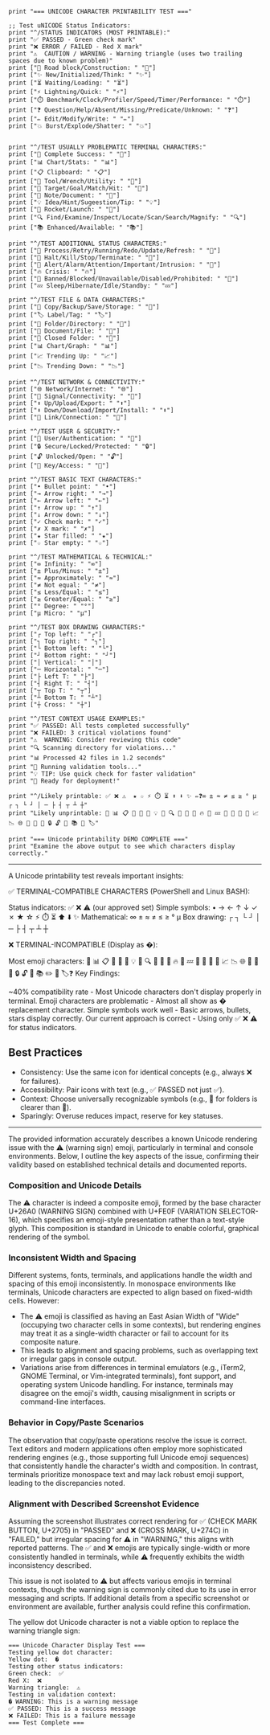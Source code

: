 ```
print "=== UNICODE CHARACTER PRINTABILITY TEST ==="

;; Test uNICODE Status Indicators:
print "^/STATUS INDICATORS (MOST PRINTABLE):"
print "✅ PASSED - Green check mark"
print "❌ ERROR / FAILED - Red X mark"
print "⚠️  CAUTION / WARNING - Warning triangle (uses two trailing spaces due to known problem)"
print ["🚧 Road block/Construction: " "🚧"]
print ["✨ New/Initialized/Think: " "✨"]
print ["⏳ Waiting/Loading: " "⏳"]
print ["⚡ Lightning/Quick: " "⚡"]
print ["⏱️ Benchmark/Clock/Profiler/Speed/Timer/Performance: " "⏱️"]
print ["❓ Question/Help/Absent/Missing/Predicate/Unknown: " "❓"]
print ["✏️ Edit/Modify/Write: " "✏️"]
print ["💥 Burst/Explode/Shatter: " "💥"]


print "^/TEST USUALLY PROBLEMATIC TERMINAL CHARACTERS:"
print ["🎉 Complete Success: " "🎉"]
print ["📊 Chart/Stats: " "📊"]
print ["📋 Clipboard: " "📋"]
print ["🔧 Tool/Wrench/Utility: " "🔧"]
print ["🎯 Target/Goal/Match/Hit: " "🎯"]
print ["📝 Note/Document: " "📝"]
print ["💡 Idea/Hint/Sugeestion/Tip: " "💡"]
print ["🚀 Rocket/Launch: " "🚀"]
print ["🔍 Find/Examine/Inspect/Locate/Scan/Search/Magnify: " "🔍"]
print ["📚 Enhanced/Available: " "📚"]

print "^/TEST ADDITIONAL STATUS CHARACTERS:"
print ["🔄 Process/Retry/Running/Redo/Update/Refresh: " "🔄"]
print ["🛑 Halt/Kill/Stop/Terminate: " "🛑"]
print ["🚨 Alert/Alarm/Attention/Important/Intrusion: " "🚨"]
print ["🔥 Crisis: " "🔥"]
print ["🚫 Banned/Blocked/Unavailable/Disabled/Prohibited: " "🚫"]
print ["💤 Sleep/Hibernate/Idle/Standby: " "💤"]
 
print "^/TEST FILE & DATA CHARACTERS:"
print ["💾 Copy/Backup/Save/Storage: " "💾"]
print ["🏷️ Label/Tag: " "🏷️"]
print ["📂 Folder/Directory: " "📂"]
print ["📄 Document/File: " "📄"]
print ["📁 Closed Folder: " "📁"]
print ["📊 Chart/Graph: " "📊"]
print ["📈 Trending Up: " "📈"]
print ["📉 Trending Down: " "📉"]

print "^/TEST NETWORK & CONNECTIVITY:"
print ["🌐 Network/Internet: " "🌐"]
print ["📶 Signal/Connectivity: " "📶"]
print ["⬆️ Up/Upload/Export: " "⬆️"]
print ["⬇️ Down/Download/Import/Install: " "⬇️"]
print ["🔗 Link/Connection: " "🔗"]

print "^/TEST USER & SECURITY:"
print ["👤 User/Authentication: " "👤"]
print ["🔒 Secure/Locked/Protected: " "🔒"]
print ["🔓 Unlocked/Open: " "🔓"]
print ["🔑 Key/Access: " "🔑"]

print "^/TEST BASIC TEXT CHARACTERS:"
print ["• Bullet point: " "•"]
print ["→ Arrow right: " "→"]
print ["← Arrow left: " "←"]
print ["↑ Arrow up: " "↑"]
print ["↓ Arrow down: " "↓"]
print ["✓ Check mark: " "✓"]
print ["✗ X mark: " "✗"]
print ["★ Star filled: " "★"]
print ["☆ Star empty: " "☆"]

print "^/TEST MATHEMATICAL & TECHNICAL:"
print ["∞ Infinity: " "∞"]
print ["± Plus/Minus: " "±"]
print ["≈ Approximately: " "≈"]
print ["≠ Not equal: " "≠"]
print ["≤ Less/Equal: " "≤"]
print ["≥ Greater/Equal: " "≥"]
print ["° Degree: " "°"]
print ["µ Micro: " "µ"]

print "^/TEST BOX DRAWING CHARACTERS:"
print ["┌ Top left: " "┌"]
print ["┐ Top right: " "┐"]
print ["└ Bottom left: " "└"]
print ["┘ Bottom right: " "┘"]
print ["│ Vertical: " "│"]
print ["─ Horizontal: " "─"]
print ["├ Left T: " "├"]
print ["┤ Right T: " "┤"]
print ["┬ Top T: " "┬"]
print ["┴ Bottom T: " "┴"]
print ["┼ Cross: " "┼"]

print "^/TEST CONTEXT USAGE EXAMPLES:"
print "✅ PASSED: All tests completed successfully"
print "❌ FAILED: 3 critical violations found"
print "⚠️  WARNING: Consider reviewing this code"
print "🔍 Scanning directory for violations..."
print "📊 Processed 42 files in 1.2 seconds"
print "🔧 Running validation tools..."
print "💡 TIP: Use quick check for faster validation"
print "🚀 Ready for deployment!"

print "^/Likely printable: ✅ ❌ ⚠️  ★ ☆ ⚡ ⏱️ ⏳ ⬆️ ⬇️ ✨ ✏️❓∞ ± ≈ ≠ ≤ ≥ ° µ  ┌ ┐ └ ┘ │ ─ ├ ┤ ┬ ┴ ┼"
print "Likely unprintable: 🎉 📊 📋 🔧 🎯 📝 💡 🚀 🔍 🔄 🛑 🚨 🔥 🚫 💤 💾 📂 📄 📁 📈 📉 🌐 📶 🔗 👤 🔒 🔓 🔑 📚 📏 🏷️"

print "=== Unicode printability DEMO COMPLETE ==="
print "Examine the above output to see which characters display correctly."
```

---

A Unicode printability test reveals important insights:

✅ TERMINAL-COMPATIBLE CHARACTERS (PowerShell and Linux BASH):

Status indicators: ✅ ❌ ⚠️ (our approved set)
Simple symbols: • → ← ↑ ↓ ✓ ✗ ★ ☆ ⚡ ⏱️ ⏳ ⬆️ ⬇️ ✨
Mathematical: ∞ ± ≈ ≠ ≤ ≥ ° µ
Box drawing: ┌ ┐ └ ┘ │ ─ ├ ┤ ┬ ┴ ┼


❌ TERMINAL-INCOMPATIBLE (Display as �):

Most emoji characters: 🎉 📊 📋 🔧 🎯 📝 💡 🚀 🔍 🔄 🛑 🚨 🔥 🚫 💤 💾 📂 📄 📁 📈 📉 🌐 📶 🔗 👤 🔒 🔓 🔑 📚 ✏️ 📏 🏷️❓
Key Findings:

~40% compatibility rate - Most Unicode characters don't display properly in terminal.
Emoji characters are problematic - Almost all show as � replacement character.
Simple symbols work well - Basic arrows, bullets, stars display correctly.
Our current approach is correct - Using only ✅ ❌ ⚠️ for status indicators.

## Best Practices
- Consistency: Use the same icon for identical concepts (e.g., always ❌ for failures).
- Accessibility: Pair icons with text (e.g., ✅ PASSED not just ✅).
- Context: Choose universally recognizable symbols (e.g., 📂 for folders is clearer than 📁).
- Sparingly: Overuse reduces impact, reserve for key statuses.

---
The provided information accurately describes a known Unicode rendering issue with the ⚠️ (warning sign) emoji, particularly in terminal and console environments. Below, I outline the key aspects of the issue, confirming their validity based on established technical details and documented reports.

### Composition and Unicode Details
The ⚠️ character is indeed a composite emoji, formed by the base character U+26A0 (WARNING SIGN) combined with U+FE0F (VARIATION SELECTOR-16), which specifies an emoji-style presentation rather than a text-style glyph. This composition is standard in Unicode to enable colorful, graphical rendering of the symbol.

### Inconsistent Width and Spacing
Different systems, fonts, terminals, and applications handle the width and spacing of this emoji inconsistently. In monospace environments like terminals, Unicode characters are expected to align based on fixed-width cells. However:
- The ⚠️ emoji is classified as having an East Asian Width of "Wide" (occupying two character cells in some contexts), but rendering engines may treat it as a single-width character or fail to account for its composite nature.
- This leads to alignment and spacing problems, such as overlapping text or irregular gaps in console output.
- Variations arise from differences in terminal emulators (e.g., iTerm2, GNOME Terminal, or Vim-integrated terminals), font support, and operating system Unicode handling. For instance, terminals may disagree on the emoji's width, causing misalignment in scripts or command-line interfaces.

### Behavior in Copy/Paste Scenarios
The observation that copy/paste operations resolve the issue is correct. Text editors and modern applications often employ more sophisticated rendering engines (e.g., those supporting full Unicode emoji sequences) that consistently handle the character's width and composition. In contrast, terminals prioritize monospace text and may lack robust emoji support, leading to the discrepancies noted.

### Alignment with Described Screenshot Evidence
Assuming the screenshot illustrates correct rendering for ✅ (CHECK MARK BUTTON, U+2705) in "PASSED" and ❌ (CROSS MARK, U+274C) in "FAILED," but irregular spacing for ⚠️ in "WARNING," this aligns with reported patterns. The ✅ and ❌ emojis are typically single-width or more consistently handled in terminals, while ⚠️ frequently exhibits the width inconsistency described.

This issue is not isolated to ⚠️ but affects various emojis in terminal contexts, though the warning sign is commonly cited due to its use in error messaging and scripts. If additional details from a specific screenshot or environment are available, further analysis could refine this confirmation.

The yellow dot Unicode character is not a viable option to replace the warning triangle sign:
```
=== Unicode Character Display Test ===
Testing yellow dot character:
Yellow dot:  �
Testing other status indicators:
Green check:  ✅
Red X:  ❌
Warning triangle:  ⚠️
Testing in validation context:
� WARNING: This is a warning message
✅ PASSED: This is a success message
❌ FAILED: This is a failure message
=== Test Complete ===
```
